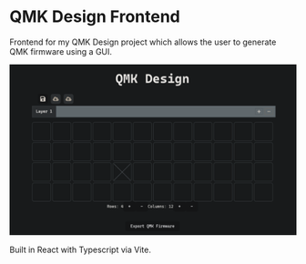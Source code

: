 # QMK Design Frontend

Frontend for my QMK Design project which allows the user to generate QMK firmware using a GUI.

![Screenshot](./src/assets/screenshot-1.png)

Built in React with Typescript via Vite.



